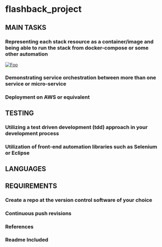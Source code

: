 # flashback_project

## MAIN TASKS

### Representing each stack resource as a container/image and being able to run the stack from docker-compose or some other automation

[![Foo](https://drive.google.com/file/d/1yf0zEfsve3ZSlKPtw1It4dZNpUegWXHL/view?usp=sharing)](http://google.com.au/)

### Demonstrating service orchestration between more than one service or micro-service

### Deployment on AWS or equivalent

## TESTING

### Utilizing a test driven development (tdd) approach in your development process

### Utilization of front-end automation libraries such as Selenium or Eclipse

## LANGUAGES

## REQUIREMENTS

### Create a repo at the version control software of your choice

### Continuous push revisions 

### References

### Readme Included

